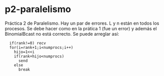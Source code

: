 # p2-paralelismo
Práctica 2 de Paralelismo. Hay un par de errores. L y n están en todos los procesos. Se debe hacer como en la prática 1 (fue un error) y además el BinomialBcast no está correcto. Se puede arreglar así:
```
  if(rank!=0) recv
  for(i=rank+1;i<numprocs;i++)
    hijo=1<<i
    if(rank+hijo<numprocs)
      send
    else
      break
```
      
